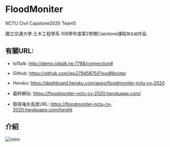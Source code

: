 # FloodMoniter
NCTU Civil Capstone2020 Team5

國立交通大學 土木工程學系 108學年度第2學期Capstone課程`第五組`作品

## 有關URL:
* IoTtalk:
    http://demo.iottalk.tw:7788/connection#

* Github:
    https://github.com/leo27945875/FloodMoniter

* Heroku:
    https://dashboard.heroku.com/apps/floodmoniter-nctu-cv-2020

* 最終網站:
    https://floodmoniter-nctu-cv-2020.herokuapp.com/

* 取得淹水高度URL:
    https://floodmoniter-nctu-cv-2020.herokuapp.com/height
    
## 介紹
![intro](.intro.jpg)
